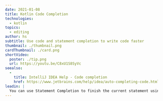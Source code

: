 ```yaml
---
date: 2021-01-08
title: Kotlin Code Completion
technologies:
  - kotlin
topics:
  - editing
author: hs
subtitle: Use code and statement completion to write code faster
thumbnail: ./thumbnail.png
cardThumbnail: ./card.png
shortVideo:
  poster: ./tip.png
  url: https://youtu.be/C8xU1S8SyVc
seealso:
  - 
    title: IntelliJ IDEA Help - Code completion
    href: https://www.jetbrains.com/help/idea/auto-completing-code.html
leadin: |
  You can use Statement Completion to finish the current statement using **⌘⇧⏎** (macOS) or **Ctrl+Shift+Return** (Windows/Linux). Basic completion is available without using a shortcut, but you can use Advanced Completion with **⌃⇧␣** (macOS), or **Ctrl**+**Shift**+**Space** (Windows/Linux).
---
```


